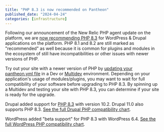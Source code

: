 ```yaml
---
title: "PHP 8.3 is now recommended on Pantheon"
published_date: "2024-04-24"
categories: [infrastructure]
---
```


Following our announcement of the New Relic PHP agent update on the platform, we are [now recommending PHP 8.3](/guides/php) for WordPress & Drupal applications on the platform. PHP 8.1 and 8.2 are still marked as "recommended" as well because it is common for plugins and modules in the ecosystem of still have incompatibilities or other issues with newer versions of PHP.

Try out your site with a newer version of PHP by [updating your pantheon.yml file](/guides/php/php-versions#configure-your-php-version) in a Dev or [Multidev](/guides/multidev) environment. Depending on your application's usage of modules/plugins, you may want to wait for full compatibility of your software before upgrading to PHP 8.3. By spinning up a Multidev and testing your site with PHP 8.3, you can determine if your site is ready for the upgrade.

Drupal added support for [PHP 8.3](https://www.php.net/releases/8.3/en.php) with version 10.2. Drupal 11.0 also supports PHP 8.3. [See the full Drupal PHP compatibility chart](https://www.drupal.org/docs/getting-started/system-requirements/php-requirements). 

WordPress added "beta support" for PHP 8.3 with WordPress 6.4. [See the full WordPress PHP compatibility chart](https://make.wordpress.org/core/handbook/references/php-compatibility-and-wordpress-versions/).